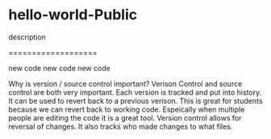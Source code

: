 # hello-world-Public
description


===================

new code
new code
new code

Why is version / source control important?
Verison Control and source control are both very important. Each version is tracked and put into history. It can be used to revert back to a previous verison. This is great for students because we can revert back to working code. Espeically when multiple people are editing the code it is a great tool. Version control allows for reversal of changes. It also tracks who made changes to what files. 
